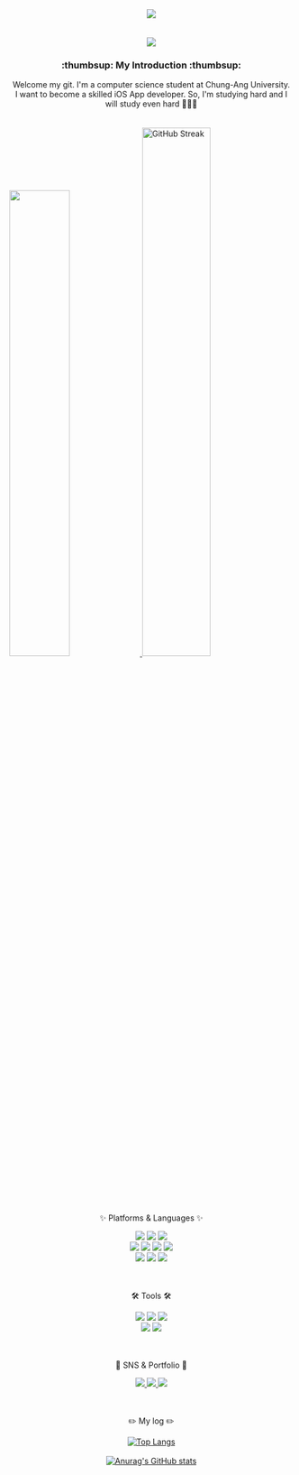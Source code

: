 <div align=center>
<img src="https://capsule-render.vercel.app/api?type=rounded&color=FFFFFF&height=300&section=header&text=Hello!+I'm+Euichan&fontColor=9D9ED2&animation=twinkling&20render&fontSize=70" />
<br><br><br>
</div>

<div align=center>
<img src= "https://github.com/devpla/devpla/assets/80624315/5ece6aee-c880-414f-83a9-afc6da7cf755">
</div>

<div align=center>
  <h3>:thumbsup: My Introduction :thumbsup:</h3>
  Welcome my git. I'm a computer science student at Chung-Ang University. <br>
  I want to become a skilled iOS App developer. So, I'm studying hard and I will study even hard 🤗💪💪
  
  </div>
 
 <br>
 <br>
 <div>
	 <a href="https://github.com/anuraghazra/github-readme-stats">
  <img src="https://github-readme-stats.vercel.app/api?username=JEONG-J&show_icons=true&theme=dracula&hide_border=true" width=46% />
</a>
	 <a href="https://git.io/streak-stats"><img src="https://streak-stats.demolab.com?user=JEONG-J&theme=dracula&border_radius=6" alt="GitHub Streak" width=49% /></a>
	 
 </div>
 
 <div align=center>  
	<p>✨ Platforms & Languages ✨</p>
</div>

<div align="center">
  <img src="https://img.shields.io/badge/Swift-F05138?style=for-the-badge&logo=Swift&logoColor=white" />
  <img src="https://img.shields.io/badge/Python-3776AB?style=for-the-badge&logo=Python&logoColor=white" />
  <img src="https://img.shields.io/badge/C-A8B9CC?style=for-the-badge&logo=C&logoColor=white" />
  <br>
	<img src="https://img.shields.io/badge/Java-007396?style=for-the-badge&logo=Conda-Forge&logoColor=white" />
	<img src="https://img.shields.io/badge/HTML5-E34F26?style=for-the-badge&logo=HTML5&logoColor=white" />
	<img src="https://img.shields.io/badge/CSS3-1572B6?style=for-the-badge&logo=CSS3&logoColor=white" />
	<img src="https://img.shields.io/badge/JavaScript-F7DF1E?style=for-the-badge&logo=JavaScript&logoColor=white" />
	<br>
  <img src="https://img.shields.io/badge/Terminal-000000?style=for-the-badge&logo=iTerm2&logoColor=white" />
	<img src="https://img.shields.io/badge/MySQL-4479A1?style=for-the-badge&logo=MySQL&logoColor=white" />
	<img src="https://img.shields.io/badge/Linux-FCC624?style=for-the-badge&logo=Linux&logoColor=white" />
</div>
 
 <Br>
  <br>
  
  <div align=center>
	<p>🛠 Tools 🛠</p>
</div>
<div align=center>
	<img src="https://img.shields.io/badge/Xcode-147EFB?style=for-the-badge&logo=Xcode&logoColor=white" />
	<img src="https://img.shields.io/badge/Visual%20Studio%20Code-007ACC?style=for-the-badge&logo=VisualStudioCode&logoColor=white" />
  <img src="https://img.shields.io/badge/Vim-019733?style=for-the-badge&logo=Vim&logoColor=white" />
	<br>
	<img src="https://img.shields.io/badge/Spring-6DB33F?style=for-the-badge&logo=Spring&logoColor=white" />
	<img src="https://img.shields.io/badge/GitHub-181717?style=for-the-badge&logo=GitHub&logoColor=white" />
</div>
 
 <br>
 <br>
  
  <div align=center>
	<p>🎨 SNS & Portfolio 🎨</p>
</div>
  <div align=center>
<a href="https://velog.io/@ikejhc" target="_blank">
  <img src="https://img.shields.io/badge/Velog-20C997?style=for-the-badge&logo=Velog&logoColor=white"/>
    </a>
<a href="https://www.instagram.com/eui_chan.97" target="_blank">
  <img src="https://img.shields.io/badge/Instagram-E4405F?style=for-the-badge&logo=Instagram&logoColor=white"/>
  </a>
 <a href="mailto:ikejhc159@gmail.com">
		<img src="https://img.shields.io/badge/Mail-30B980?style=for-the-badge&logo=Gmail&logoColor=white" />
	</a>
  </div>
  
  <br>
  <br>
  
  <div align=center>
    <p> ✏️ My log ✏️</p>
  </div>
  <div align=center>
    
[![Top Langs](https://github-readme-stats.vercel.app/api/top-langs/?username=JEONG-J)](https://github.com/anuraghazra/github-readme-stats)
<br>
<br>
[![Anurag's GitHub stats](https://github-readme-stats.vercel.app/api?username=JEONG-J&theme=dracula)](https://github.com/anuraghazra/github-readme-stats)
  </div>
<!--
**JEONG-J/JEONG-J** is a ✨ _special_ ✨ repository because its `README.md` (this file) appears on your GitHub profile.

Here are some ideas to get you started:

- 🔭 I’m currently working on ...
- 🌱 I’m currently learning ...
- 👯 I’m looking to collaborate on ...💪
- 🤔 I’m looking for help with ...
- 💬 Ask me about ...
- 📫 How to reach me: ...
- 😄 Pronouns: ...
- ⚡ Fun fact: ...
-->
